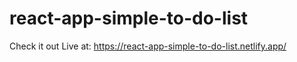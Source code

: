 # react-app-simple-to-do-list
Check it out Live at: https://react-app-simple-to-do-list.netlify.app/
